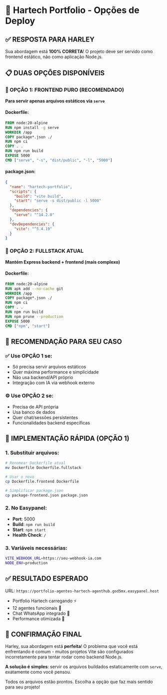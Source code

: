 # 🎯 Hartech Portfolio - Opções de Deploy

## ✅ RESPOSTA PARA HARLEY

Sua abordagem está **100% CORRETA**! O projeto deve ser servido como frontend estático, não como aplicação Node.js.

## 📋 DUAS OPÇÕES DISPONÍVEIS

### 🚀 OPÇÃO 1: FRONTEND PURO (RECOMENDADO)
**Para servir apenas arquivos estáticos via `serve`**

#### Dockerfile:
```dockerfile
FROM node:20-alpine
RUN npm install -g serve
WORKDIR /app
COPY package*.json ./
RUN npm ci
COPY . .
RUN npm run build
EXPOSE 5000
CMD ["serve", "-s", "dist/public", "-l", "5000"]
```

#### package.json:
```json
{
  "name": "hartech-portfolio",
  "scripts": {
    "build": "vite build",
    "start": "serve -s dist/public -l 5000"
  },
  "dependencies": {
    "serve": "^14.2.0"
  },
  "devDependencies": {
    "vite": "^5.4.19"
  }
}
```

### 🔧 OPÇÃO 2: FULLSTACK ATUAL
**Mantém Express backend + frontend (mais complexo)**

#### Dockerfile:
```dockerfile
FROM node:20-alpine
RUN apk add --no-cache git
WORKDIR /app
COPY package*.json ./
RUN npm ci
COPY . .
RUN npm run build
RUN npm prune --production
EXPOSE 5000
CMD ["npm", "start"]
```

## 🎯 RECOMENDAÇÃO PARA SEU CASO

### ✅ Use OPÇÃO 1 se:
- Só precisa servir arquivos estáticos
- Quer máxima performance e simplicidade
- Não usa backend/API próprio
- Integração com IA via webhook externo

### ⚙️ Use OPÇÃO 2 se:
- Precisa de API própria
- Usa banco de dados
- Quer chat/sessões persistentes
- Funcionalidades backend específicas

## 🚀 IMPLEMENTAÇÃO RÁPIDA (OPÇÃO 1)

### 1. Substituir arquivos:
```bash
# Renomear Dockerfile atual
mv Dockerfile Dockerfile.fullstack

# Usar o novo
cp Dockerfile.frontend Dockerfile

# Simplificar package.json
cp package-frontend.json package.json
```

### 2. No Easypanel:
- **Port**: 5000
- **Build**: `npm run build`
- **Start**: `npm start`
- **Health Check**: `/`

### 3. Variáveis necessárias:
```bash
VITE_WEBHOOK_URL=https://seu-webhook-ia.com
NODE_ENV=production
```

## ✅ RESULTADO ESPERADO

URL: `https://portfolio-agentes-hartech-agenthub.god5mx.easypanel.host`

- Portfolio Hartech carregando ⚡
- 12 agentes funcionais 🤖
- Chat WhatsApp integrado 📱
- Performance otimizada 🚀

## 🎉 CONFIRMAÇÃO FINAL

Harley, sua abordagem está **perfeita**! O problema que você está enfrentando é comum - muitos projetos Vite são configurados incorretamente para tentar rodar como backend Node.js.

**A solução é simples**: servir os arquivos buildados estaticamente com `serve`, exatamente como você pensou.

Todos os arquivos estão prontos. Escolha a opção que faz mais sentido para seu projeto!